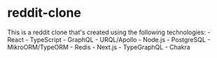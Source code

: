 # reddit-clone
This is a reddit clone that's created using the following technologies:  - React - TypeScript - GraphQL - URQL/Apollo - Node.js - PostgreSQL - MikroORM/TypeORM - Redis - Next.js - TypeGraphQL - Chakra
